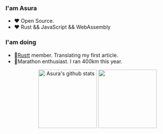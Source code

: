 ### I'am Asura
- :heart: Open Source.
- :heart: Rust && JavaScript && WebAssembly

### I'am doing
- :green_book:[Rustt](https://rusttt.com) member. Translating my first article.
- :running:Marathon enthusiast. I ran 400km this year.

<p align="center" height="240">
  <img height="160" src="https://github-readme-stats-one-bice.vercel.app/api?username=asur4s&show_icons=true" alt="Asura's github stats" />
  <img height="160" src="https://github-readme-stats.vercel.app/api/top-langs/?username=asur4s&hide=html,css,dockerfile,shell,ejs,stylus,javascript&count_private=true&show_icons=true&hide_border=true&layout=compact"/>

</p>
